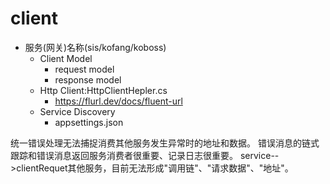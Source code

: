 ﻿# client
- 服务(网关)名称(sis/kofang/koboss)
	- Client Model
	  - request model
	  - response model
	- Http Client:HttpClientHepler.cs
	  - https://flurl.dev/docs/fluent-url
	- Service Discovery
	  - appsettings.json

统一错误处理无法捕捉消费其他服务发生异常时的地址和数据。
错误消息的链式跟踪和错误消息返回服务消费者很重要、记录日志很重要。
service-->clientRequet其他服务，目前无法形成"调用链"、"请求数据"、"地址"。